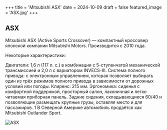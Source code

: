 +++
title = 'Mitsubishi ASX'
date = 2024-10-09
draft = false
featured_image = 'ASX.jpg'
+++
## ASX
Mitsubishi ASX (Active Sports Crossover) — компактный кроссовер японской компании Mitsubishi Motors. Производится с 2010 года. 

Некоторые характеристики:

Двигатели: 1,6 л (117 л. с.) в комбинации с 5-ступенчатой механической трансмиссией и 2,0 л с вариатором INVECS-III. 
Система полного привода: с электронным управлением, которая позволяет выбирать один из трёх режимов полного привода в зависимости от дорожных условий или погоды. 
Клиренс: 215 мм. 
Эргономика: сиденья с комфортной поддержкой, просторный салон, лаконичная и легко читаемая приборная панель. Задние сидения, складывающиеся 60/40 и позволяющие размещать крупные грузы, оставляя место и для пассажиров. 1
В Северной Америке автомобиль продаётся как Mitsubishi Outlander Sport. 

![ASX](http://cdn.iz.ru/sites/default/files/styles/900x506/public/news-2019-12/Article_167260_860_575.jpg?itok=-kOqWnle)